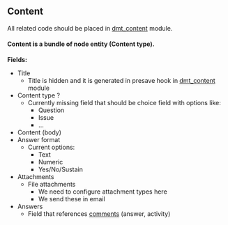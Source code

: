 ## Content

All related code should be placed in [dmt_content](../../modules/custom/dmt_content/dmt_content.module) module.

#### Content is a bundle of node entity (Content type). 

**Fields:**

- Title
  - Title is hidden and it is generated in presave hook in [dmt_content](../../modules/custom/dmt_content/dmt_content.module) module
- Content type ?
  - Currently missing field that should be choice field with options like:
    - Question
    - Issue
    - ...
- Content (body)
- Answer format
  - Current options:
    - Text
    - Numeric
    - Yes/No/Sustain
- Attachments
  - File attachments
    - We need to configure attachment types here 
    - We send these in email    
- Answers
  - Field that references [comments](comments.md) (answer, activity)
    
